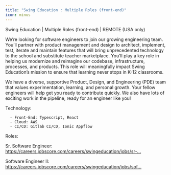 ```yaml
---
title: "Swing Education : Multiple Roles (front-end)"
icon: minus
---
```

Swing Education | Multiple Roles (front-end) | REMOTE (USA only)

We’re looking for software engineers to join our growing engineering team. You’ll partner with product management and design to architect, implement, test, iterate and maintain features that will bring unprecedented technology to the school and substitute teacher marketplace. You’ll play a key role in helping us modernize and reimagine our codebase, infrastructure, processes, and products. This role will meaningfully impact Swing Education’s mission to ensure that learning never stops in K-12 classrooms.

We have a diverse, supportive Product, Design, and Engineering (PDE) team that values experimentation, learning, and personal growth. Your fellow engineers will help get you ready to contribute quickly. We also have lots of exciting work in the pipeline, ready for an engineer like you!

Technology:

<pre><code>  - Front-End: Typescript, React
  - Cloud: AWS
  - CI&#x2F;CD: Gitlab CI&#x2F;CD, Ionic Appflow
</code></pre>
Roles:

Sr. Software Engineer: <a href="https:&#x2F;&#x2F;careers.jobscore.com&#x2F;careers&#x2F;swingeducation&#x2F;jobs&#x2F;sr-software-engineer-a_QYmjvTLoMPPVerii8h8_?ref=rss&amp;sid=68" rel="nofollow">https:&#x2F;&#x2F;careers.jobscore.com&#x2F;careers&#x2F;swingeducation&#x2F;jobs&#x2F;sr-...</a>

Software Engineer II: <a href="https:&#x2F;&#x2F;careers.jobscore.com&#x2F;careers&#x2F;swingeducation&#x2F;jobs&#x2F;software-engineer-ii-c6yVwchKXocy_c8XdotFZI?ref=rss&amp;sid=68" rel="nofollow">https:&#x2F;&#x2F;careers.jobscore.com&#x2F;careers&#x2F;swingeducation&#x2F;jobs&#x2F;sof...</a>
